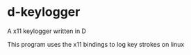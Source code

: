 # d-keylogger
A x11 keylogger written in D


This program uses the x11 bindings to log key strokes on linux